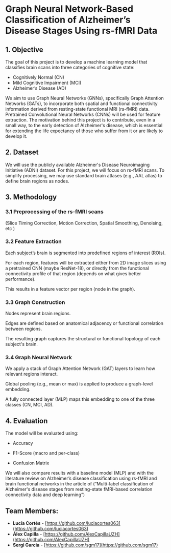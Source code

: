 # Graph Neural Network-Based Classification of Alzheimer’s Disease Stages Using rs-fMRI Data

## 1. Objective
The goal of this project is to develop a machine learning model that classifies brain scans into three categories of cognitive state:
- Cognitively Normal (CN)
- Mild Cognitive Impairment (MCI)
- Alzheimer’s Disease (AD)

We aim to use Graph Neural Networks (GNNs), specifically Graph Attention Networks (GATs), to incorporate both spatial and functional connectivity information derived from resting-state functional MRI (rs-fMRI) data. Pretrained Convolutional Neural Networks (CNNs) will be used for feature extraction.
The motivation behind this project is to contribute, even in a small way, to the early detection of Alzheimer's disease, which is essential for extending the life expectancy of those who suffer from it or are likely to develop it.

##  2. Dataset
We will use the publicly available Alzheimer's Disease Neuroimaging Initiative (ADNI) dataset. For this project, we will focus on rs-fMRI scans.
To simplify processing, we may use standard brain atlases (e.g., AAL atlas) to define brain regions as nodes.

## 3. Methodology

### 3.1 Preprocessing of the rs-fMRI scans

(Slice Timing Correction, Motion Correction,  Spatial Smoothing, Denoising, etc  )

### 3.2 Feature Extraction

Each subject’s brain is segmented into predefined regions of interest (ROIs).

For each region, features will be extracted either from 2D image slices using a pretrained CNN (maybe ResNet-18), or directly from the functional connectivity profile of that region (depends on what gives better performance).


This results in a feature vector per region (node in the graph).


### 3.3 Graph Construction
Nodes represent brain regions.


Edges are defined based on anatomical adjacency or functional correlation between regions.


The resulting graph captures the structural or functional topology of each subject's brain.


### 3.4 Graph Neural Network
We apply a stack of Graph Attention Network (GAT) layers to learn how relevant regions interact.


Global pooling (e.g., mean or max) is applied to produce a graph-level embedding.


A fully connected layer (MLP) maps this embedding to one of the three classes (CN, MCI, AD).
## 4. Evaluation
 The model will be evaluated using:
- Accuracy


- F1-Score (macro and per-class)


- Confusion Matrix


We will also compare results with a baseline model (MLP) and with the literature review on Alzheimer’s disease classification using rs-fMRI and brain functional networks in the article of (“Multi-label classification of Alzheimer's disease stages from resting-state fMRI-based correlation connectivity data and deep learning”)

## Team Members:
- **Lucía Cortés** - [https://github.com/luciacortes063](https://github.com/luciacortes063)
- **Álex Capilla** - [https://github.com/AlexCapillaUZH](https://github.com/AlexCapillaUZH)
- **Sergi Garcia** - [https://github.com/sgm17](https://github.com/sgm17)